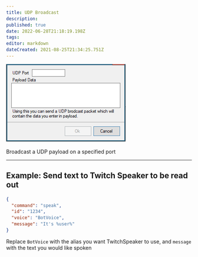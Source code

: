 ```yaml
---
title: UDP Broadcast
description: 
published: true
date: 2022-06-28T21:18:19.198Z
tags: 
editor: markdown
dateCreated: 2021-08-25T21:34:25.751Z
---
```


![image](/119697611-46d1a800-be48-11eb-8e09-696fe4060a58.png)

Broadcast a UDP payload on a specified port

***

## Example: Send text to Twitch Speaker to be read out

```json
{
  "command": "speak",
  "id": "1234",
  "voice": "BotVoice",
  "message": "It's %user%"
}
```

Replace `BotVoice` with the alias you want TwitchSpeaker to use, and `message` with the text you would like spoken